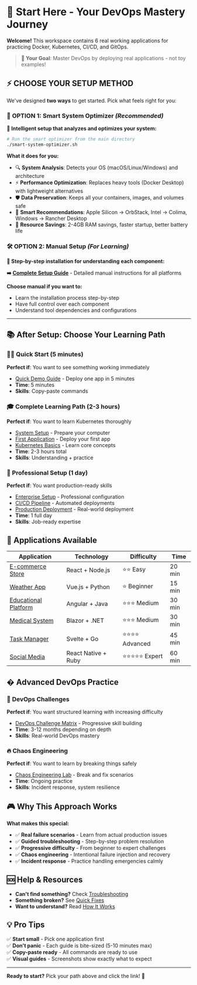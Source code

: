 # 🚀 Start Here - Your DevOps Mastery Journey

**Welcome!** This workspace contains 6 real working applications for practicing Docker, Kubernetes, CI/CD, and GitOps.

> **🎯 Your Goal**: Master DevOps by deploying real applications - not toy examples!

## ⚡ **CHOOSE YOUR SETUP METHOD**

We've designed **two ways** to get started. Pick what feels right for you:

### 🚀 **OPTION 1: Smart System Optimizer** *(Recommended)*

**🤖 Intelligent setup that analyzes and optimizes your system:**

```bash
# Run the smart optimizer from the main directory
./smart-system-optimizer.sh
```

**What it does for you:**
- 🔍 **System Analysis**: Detects your OS (macOS/Linux/Windows) and architecture
- ⚡ **Performance Optimization**: Replaces heavy tools (Docker Desktop) with lightweight alternatives
- 🛡️ **Data Preservation**: Keeps all your containers, images, and volumes safe
- 🎯 **Smart Recommendations**: Apple Silicon → OrbStack, Intel → Colima, Windows → Rancher Desktop
- 💾 **Resource Savings**: 2-4GB RAM savings, faster startup, better battery life

### 🛠️ **OPTION 2: Manual Setup** *(For Learning)*

**📖 Step-by-step installation for understanding each component:**

**➡️ [Complete Setup Guide](SETUP-OPTIONS.md)** - Detailed manual instructions for all platforms

**Choose manual if you want to:**
- Learn the installation process step-by-step
- Have full control over each component
- Understand tool dependencies and configurations

---

## 📚 **After Setup: Choose Your Learning Path**

### 🏃‍♂️ Quick Start (5 minutes)
**Perfect if**: You want to see something working immediately
- [Quick Demo Guide](getting-started/quick-demo.md) - Deploy one app in 5 minutes
- **Time**: 5 minutes
- **Skills**: Copy-paste commands

### 🎓 Complete Learning Path (2-3 hours)
**Perfect if**: You want to learn Kubernetes thoroughly
- [System Setup](getting-started/system-setup.md) - Prepare your computer
- [First Application](getting-started/first-app.md) - Deploy your first app
- [Kubernetes Basics](getting-started/kubernetes-basics.md) - Learn core concepts
- **Time**: 2-3 hours total
- **Skills**: Understanding + practice

### 🏢 Professional Setup (1 day)
**Perfect if**: You want production-ready skills
- [Enterprise Setup](getting-started/enterprise-setup.md) - Professional configuration
- [CI/CD Pipeline](getting-started/cicd-setup.md) - Automated deployments
- [Production Deployment](deployment/production-ready.md) - Real-world deployment
- **Time**: 1 full day
- **Skills**: Job-ready expertise

## 🎯 Applications Available

| Application | Technology | Difficulty | Time |
|-------------|------------|------------|------|
| [E-commerce Store](applications/ecommerce.md) | React + Node.js | ⭐⭐ Easy | 20 min |
| [Weather App](applications/weather.md) | Vue.js + Python | ⭐ Beginner | 15 min |
| [Educational Platform](applications/educational.md) | Angular + Java | ⭐⭐⭐ Medium | 30 min |
| [Medical System](applications/medical.md) | Blazor + .NET | ⭐⭐⭐ Medium | 30 min |
| [Task Manager](applications/task-management.md) | Svelte + Go | ⭐⭐⭐⭐ Advanced | 45 min |
| [Social Media](applications/social-media.md) | React Native + Ruby | ⭐⭐⭐⭐⭐ Expert | 60 min |

## � **Advanced DevOps Practice**

### 🎯 **DevOps Challenges** 
**Perfect if**: You want structured learning with increasing difficulty
- [DevOps Challenge Matrix](DEVOPS-CHALLENGES.md) - Progressive skill building
- **Time**: 3-12 months depending on depth
- **Skills**: Real-world DevOps mastery

### 🔥 **Chaos Engineering**
**Perfect if**: You want to learn by breaking things safely
- [Chaos Engineering Lab](CHAOS-ENGINEERING.md) - Break and fix scenarios
- **Time**: Ongoing practice
- **Skills**: Incident response, system resilience

## 🎮 **Why This Approach Works**

**What makes this special:**
- ✅ **Real failure scenarios** - Learn from actual production issues
- ✅ **Guided troubleshooting** - Step-by-step problem resolution
- ✅ **Progressive difficulty** - From beginner to expert challenges
- ✅ **Chaos engineering** - Intentional failure injection and recovery
- ✅ **Incident response** - Practice handling emergencies calmly

## 🆘 Help & Resources

- **Can't find something?** Check [Troubleshooting](troubleshooting/common-issues.md)
- **Something broken?** See [Quick Fixes](troubleshooting/quick-fixes.md)
- **Want to understand?** Read [How It Works](troubleshooting/how-it-works.md)

## 💡 Pro Tips

✅ **Start small** - Pick one application first  
✅ **Don't panic** - Each guide is bite-sized (5-10 minutes max)  
✅ **Copy-paste ready** - All commands are ready to use  
✅ **Visual guides** - Screenshots show exactly what to expect  

---

**Ready to start?** Pick your path above and click the link! 🎉